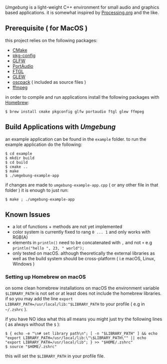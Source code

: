 *Umgebung* is a light-weight C++ environment for small audio and graphics based applications. it is somewhat inspired
by [Processing.org](https://processing.org) and the like.

## Prerequisite ( for MacOS )

this project relies on the following packages:

- [CMake](https://cmake.org/)
- [pkg-config](https://www.freedesktop.org/wiki/Software/pkg-config/)
- [GLFW](https://www.glfw.org/)
- [PortAudio](https://www.portaudio.com)
- [FTGL](https://github.com/frankheckenbach/ftgl)
- [GLEW](https://glew.sourceforge.net/)
- [oscpack](http://www.rossbencina.com/code/oscpack) ( included as source files )
- [ffmpeg](https://ffmpeg.org)

in order to compile and run applications install the following packages with [Homebrew](https://brew.sh):

```
$ brew install cmake pkgconfig glfw portaudio ftgl glew ffmpeg
```

## Build Applications with *Umgebung*

an example application can be found in the `example` folder. to run the example application do the following:

```
$ cd example
$ mkdir build
$ cd build
$ cmake ..
$ make
$ ./umgebung-example-app
```

if changes are made to `umgebung-example-app.cpp` ( or any other file in that folder ) it is enough to just run:

```
$ make ; ./umgebung-example-app
```

## Known Issues

- a lot of functions + methods are not yet implemented
- color system is currently fixed to rang `0 ... 1` and only works with RGB(A)
- elements in `println()` need to be concatenated with `,` and not `+` e.g `println("hello ", 23, " world");`
- only tested on macOS. although theoretically the external libraries as well as the build system should be cross-platform ( i.e macOS,
  Linux, Windows )

### Setting up Homebrew on macOS

on some clean homebrew installations on macOS the environment variable `$LIBRARY_PATH` is not set or at least does not include the
homebrew libraries. if so you may add the line `export LIBRARY_PATH=/usr/local/lib:"$LIBRARY_PATH` to your profile ( e.g
in `~/.zshrc` ).

if you have NO idea what this all means you might just try the following lines ( as always without the `$` ):

```
$ { echo -e "\n# set library path\n"; [ -n "$LIBRARY_PATH" ] && echo "export LIBRARY_PATH=/usr/local/lib:\"\$LIBRARY_PATH\"" || echo "export LIBRARY_PATH=/usr/local/lib"; } >> "$HOME/.zshrc"
$ source "$HOME/.zshrc"
```

this will set the `$LIBRARY_PATH` in your profile file.